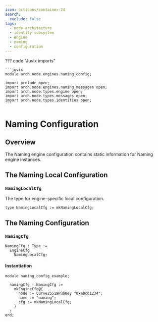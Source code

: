 ```yaml
---
icon: octicons/container-24
search:
  exclude: false
tags:
  - node-architecture
  - identity-subsystem
  - engine
  - naming
  - configuration
---
```


??? code "Juvix imports"

    ```juvix
    module arch.node.engines.naming_config;

    import prelude open;
    import arch.node.engines.naming_messages open;
    import arch.node.types.engine open;
    import arch.node.types.messages open;
    import arch.node.types.identities open;
    ```

# Naming Configuration

## Overview

The Naming engine configuration contains static information for Naming engine instances.

## The Naming Local Configuration

### `NamingLocalCfg`

The type for engine-specific local configuration.

<!-- --8<-- [start:NamingLocalCfg] -->
```juvix
type NamingLocalCfg := mkNamingLocalCfg;
```
<!-- --8<-- [end:NamingLocalCfg] -->

## The Naming Configuration

### `NamingCfg`

<!-- --8<-- [start:NamingCfg] -->
```juvix
NamingCfg : Type :=
  EngineCfg
    NamingLocalCfg;
```
<!-- --8<-- [end:NamingCfg] -->

#### Instantiation

<!-- --8<-- [start:namingCfg] -->
```juvix extract-module-statements
module naming_config_example;

  namingCfg : NamingCfg :=
    mkEngineCfg@{
      node := Curve25519PubKey "0xabcd1234";
      name := "naming";
      cfg := mkNamingLocalCfg;
    }
  ;
end;
```
<!-- --8<-- [end:namingCfg] -->
